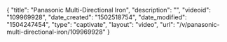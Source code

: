 {
    "title": "Panasonic Multi-Directional Iron",
    "description": "",
    "videoid": "109969928",
    "date_created": "1502518754",
    "date_modified": "1504247454",
    "type": "captivate",
    "layout": "video",
    "url": "\/v\/panasonic-multi-directional-iron\/109969928"
}